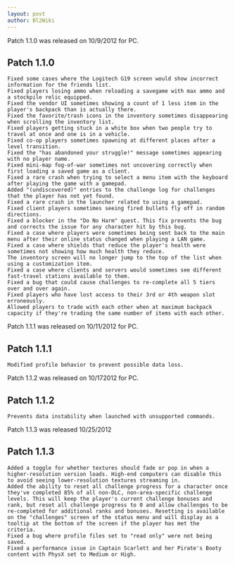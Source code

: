 ```yaml
---
layout: post
author: Bl2Wiki
---
```

Patch 1.1.0 was released on 10/9/2012 for PC.

## Patch 1.1.0
    
    Fixed some cases where the Logitech G19 screen would show incorrect information for the friends list.
    Fixed players losing ammo when reloading a savegame with max ammo and a stockpile relic equipped.
    Fixed the vendor UI sometimes showing a count of 1 less item in the player's backpack than is actually there.
    Fixed the favorite/trash icons in the inventory sometimes disappearing when scrolling the inventory list.
    Fixed players getting stuck in a white box when two people try to travel at once and one is in a vehicle.
    Fixed co-op players sometimes spawning at different places after a level transition.
    Fixed the "has abandoned your struggle!" message sometimes appearing with no player name.
    Fixed mini-map fog-of-war sometimes not uncovering correctly when first loading a saved game as a client.
    Fixed a rare crash when trying to select a menu item with the keyboard after playing the game with a gamepad.
    Added "(undiscovered)" entries to the challenge log for challenges that the player has not yet found.
    Fixed a rare crash in the launcher related to using a gamepad.
    Fixed client players sometimes seeing fired bullets fly off in random directions.
    Fixed a blocker in the "Do No Harm" quest. This fix prevents the bug and corrects the issue for any character hit by this bug.
    Fixed a case where players were sometimes being sent back to the main menu after their online status changed when playing a LAN game.
    Fixed a case where shields that reduce the player's health were sometimes not showing how much health they reduce.
    The inventory screen will no longer jump to the top of the list when using a customization item.
    Fixed a case where clients and servers would sometimes see different fast-travel stations available to them.
    Fixed a bug that could cause challenges to re-complete all 5 tiers over and over again.
    Fixed players who have lost access to their 3rd or 4th weapon slot erroneously.
    Allowed players to trade with each other when at maximum backpack capacity if they're trading the same number of items with each other. 

Patch 1.1.1 was released on 10/11/2012 for PC.

## Patch 1.1.1

    Modified profile behavior to prevent possible data loss. 

Patch 1.1.2 was released on 10/172012 for PC.

## Patch 1.1.2

    Prevents data instability when launched with unsupported commands. 

Patch 1.1.3 was released 10/25/2012

## Patch 1.1.3

    Added a toggle for whether textures should fade or pop in when a higher-resolution version loads. High-end computers can disable this to avoid seeing lower-resolution textures streaming in.
    Added the ability to reset all challenge progress for a character once they've completed 85% of all non-DLC, non-area-specific challenge levels. This will keep the player's current challenge bonuses and rank, but reset all challenge progress to 0 and allow challenges to be re-completed for additional ranks and bonuses. Resetting is available on the "challenges" screen of the status menu and will display as a tooltip at the bottom of the screen if the player has met the criteria.
    Fixed a bug where profile files set to "read only" were not being saved.
    Fixed a performance issue in Captain Scarlett and her Pirate's Booty content with PhysX set to Medium or High. 